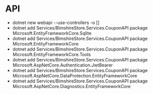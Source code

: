 API
===
- dotnet new webapi --use-controllers -o [<project-name>]
- dotnet add Services/BimshireStore.Services.CouponAPI package Microsoft.EntityFrameworkCore.Sqlite
- dotnet add Services/BimshireStore.Services.CouponAPI package Microsoft.EntityFrameworkCore 
- dotnet add Services/BimshireStore.Services.CouponAPI package Microsoft.EntityFrameworkCore.Tools
- dotnet add Services/BimshireStore.Services.CouponAPI package Microsoft.AspNetCore.Authentication.JwtBearer
- dotnet add Services/BimshireStore.Services.CouponAPI package Microsoft.AspNetCore.DataProtection.EntityFrameworkCore
- dotnet add Services/BimshireStore.Services.CouponAPI package Microsoft.AspNetCore.Diagnostics.EntityFrameworkCore
